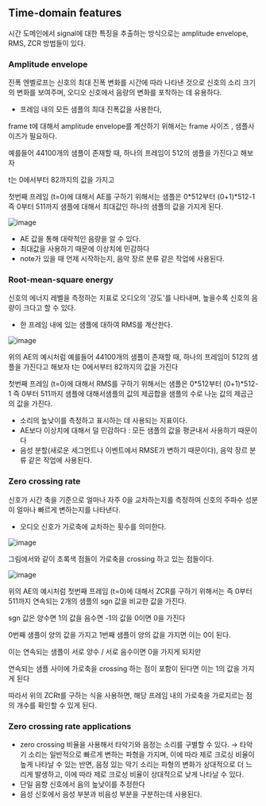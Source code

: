 ## Time-domain features
시간 도메인에서 signal에 대한 특징을 추출하는 방식으로는 amplitude envelope, RMS, ZCR 방법들이 있다. 


### Amplitude envelope
진폭 엔벨로프는 신호의 최대 진폭 변화를 시간에 따라 나타낸 것으로 신호의 소리 크기의 변화를 보여주며, 오디오 신호에서 음량의 변화를 포착하는 데 유용하다. 


- 프레임 내의 모든 샘플의 최대 진폭값을 사용한다,

frame t에 대해서 amplitude envelope를  계산하기 위해서는 frame 사이즈 , 샘플사이즈가 필요하다.

예를들어 44100개의 샘플이 존재할 때, 하나의 프레임이 512의 샘플을 가진다고 해보자

t는 0에서부터 82까지의 값을 가지고 

첫번째 프레임 (t=0)에 대해서 AE를 구하기 위해서는 샘플은 0*512부터  (0+1)*512-1 즉 0부터 511까지 샘플에 대해서 최대값인 하나의 샘플의 값을 가지게 된다.

![image](https://github.com/meowmoeww/Audio/assets/89447043/6be0b69a-c8b0-431e-9ae0-49746ee4e91f)

- AE 값을 통해 대략적인 음량을 알 수 있다.
- 최대값을 사용하기 때문에 이상치에 민감하다
- note가 있을 때 언제 시작하는지, 음악 장르 분류 같은 작업에 사용된다.

### Root-mean-square energy
신호의 에너지 레벨을 측정하는 지표로 오디오의 '강도'를 나타내며, 높을수록 신호의 음량이 크다고 할 수 있다. 
 

- 한 프레임 내에 있는 샘플에 대하여 RMS를 계산한다.

![image](https://github.com/meowmoeww/Audio/assets/89447043/558dd0ea-e88a-4e01-85e3-00350232112b)

위의 AE의 예시처럼 예를들어 44100개의 샘플이 존재할 때, 하나의 프레임이 512의 샘플을 가진다고 해보자 t는 0에서부터 82까지의 값을 가진다 

첫번째 프레임 (t=0)에 대해서 RMS를 구하기 위해서는 샘플은 0*512부터  (0+1)*512-1 즉 0부터 511까지 샘플에 대해서샘플의 값의 제곱합을 샘플의 수로 나눈 값의 제곱근의 값을 가진다. 

- 소리의 높낮이를 측정하고 표시하는 데 사용되는 지표이다.
- AE보다 이상치에 대해서 덜 민감하다 : 모든 샘플의 값을 평균내서 사용하기 때문이다
- 음성 분할(새로운 세그먼트나 이벤트에서 RMSE가 변하기 때문이다), 음악 장르 분류 같은 작업에 사용된다.

### Zero crossing rate
 신호가 시간 축을 기준으로 얼마나 자주 0을 교차하는지를 측정하여  신호의 주파수 성분이 얼마나 빠르게 변하는지를 나타낸다.
 
- 오디오 신호가 가로축에 교차하는 횟수를 의미한다.

![image](https://github.com/meowmoeww/Audio/assets/89447043/37cb4a6e-0108-4a89-8bf8-470d0239f947)

그림에서와 같이 초록색 점들이 가로축을 crossing 하고 있는 점들이다. 

![image](https://github.com/meowmoeww/Audio/assets/89447043/b69bf520-f5dc-44f0-bdbb-a714f69b985f)

위의 AE의 예시처럼 첫번째 프레임 (t=0)에 대해서 ZCR를 구하기 위해서는  즉 0부터 511까지 연속되는 2개의 샘플의 sgn 값을 비교한 값을 가진다. 

sgn 값은 양수면 1의 값을 음수면 -1의 값을 0이면 0을 가진다 

0번째 샘플이 양의 값을 가지고 1번째 샘플이 양의 값을 가지면 이는 0이 된다.

이는 연속되는 샘플이 서로 양수 / 서로 음수이면 0을 가지게 되지만 

연속되는 샘플 사이에 가로축을 crossing 하는 점이 포함이 된다면 이는 1의 값을 가지게 된다 

따라서 위의 ZCRt를 구하는 식을 사용하면, 해당 프레임 내의 가로축을 가로지르는 점의 개수를 확인할 수 있게 된다.

### Zero crossing rate applications

- zero crossing 비율을 사용해서 타악기와 음정는 소리를 구별할 수 있다. → 타악기 소리는 일반적으로 빠르게 변하는 파형을 가지며, 이에 따라 제로 크로싱 비율이 높게 나타날 수 있는 반면, 음정 있는 악기 소리는 파형의 변화가 상대적으로 더 느리게 발생하고, 이에 따라 제로 크로싱 비율이 상대적으로 낮게 나타날 수 있다.
- 단일 음향 신호에서 음의 높낮이를 추정한다
- 음성 신호에서 음성 부분과 비음성 부분을 구분하는데 사용된다.
